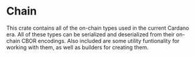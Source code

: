 # Chain

This crate contains all of the on-chain types used in the current Cardano era. All of these types can be serialized and deserialized from their on-chain CBOR encodings. Also included are some utility funtionality for working with them, as well as builders for creating them.